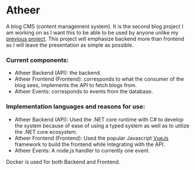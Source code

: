 # Atheer
A blog CMS (content management system). It is the second blog project I am working on as I want this to be able to be used by anyone unlike my [previous project](https://github.com/Morr0/Project-Blog). This project will emphasize backend more than frontend as I will leave the presentation as simple as possible.

### Current components:

- Atheer Backend (API): the backend.
- Atheer Frontend (Frontend): corresponds to what the consumer of the blog sees, implements the API to fetch blogs from.
- Atheer Events: corresponds to events from the database.

### Implementation languages and reasons for use:
- Atheer Backend (API): Used the .NET core runtime with C# to develop the system because of ease of using a typed system as well as to utilize the .NET core ecosystem.
- Atheer Frontend (Frontend): Used the popular Javascript [VueJs](https://vuejs.org/v2/guide/) framework to build the frontend while integrating with the API.
- Atheer Events: A node.js handler to currently one event.

Docker is used for both Backend and Frontend.